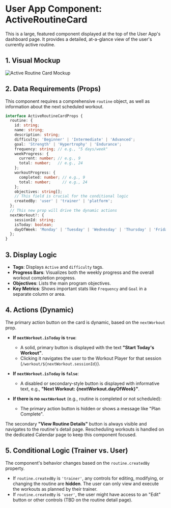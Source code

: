 # User App Component: ActiveRoutineCard

This is a large, featured component displayed at the top of the User App's dashboard page. It provides a detailed, at-a-glance view of the user's currently active routine.

## 1. Visual Mockup

![Active Routine Card Mockup](https://i.imgur.com/your-image-url.png) <!-- Placeholder for a cropped image of the card -->

## 2. Data Requirements (Props)

This component requires a comprehensive `routine` object, as well as information about the next scheduled workout.

```typescript
interface ActiveRoutineCardProps {
  routine: {
    id: string;
    name: string;
    description: string;
    difficulty: 'Beginner' | 'Intermediate' | 'Advanced';
    goal: 'Strength' | 'Hypertrophy' | 'Endurance';
    frequency: string; // e.g., "5 days/week"
    weekProgress: {
      current: number; // e.g., 9
      total: number;   // e.g., 24
    };
    workoutProgress: {
      completed: number; // e.g., 9
      total: number;     // e.g., 24
    };
    objectives: string[];
    // This field is crucial for the conditional logic
    createdBy: 'user' | 'trainer' | 'platform'; 
  };
  // This new prop will drive the dynamic actions
  nextWorkout?: {
    sessionId: string;
    isToday: boolean;
    dayOfWeek: 'Monday' | 'Tuesday' | 'Wednesday' | 'Thursday' | 'Friday' | 'Saturday' | 'Sunday' | 'Tomorrow';
  };
}
```

## 3. Display Logic

-   **Tags**: Displays `Active` and `difficulty` tags.
-   **Progress Bars**: Visualizes both the weekly progress and the overall workout completion progress.
-   **Objectives**: Lists the main program objectives.
-   **Key Metrics**: Shows important stats like `Frequency` and `Goal` in a separate column or area.

## 4. Actions (Dynamic)

The primary action button on the card is dynamic, based on the `nextWorkout` prop.

-   **If `nextWorkout.isToday` is `true`**:
    -   A solid, primary button is displayed with the text **"Start Today's Workout"**.
    -   Clicking it navigates the user to the Workout Player for that session (`/workout/${nextWorkout.sessionId}`).

-   **If `nextWorkout.isToday` is `false`**:
    -   A disabled or secondary-style button is displayed with informative text, e.g., **"Next Workout: {nextWorkout.dayOfWeek}"**.

-   **If there is no `nextWorkout`** (e.g., routine is completed or not scheduled):
    -   The primary action button is hidden or shows a message like "Plan Complete".

The secondary **"View Routine Details"** button is always visible and navigates to the routine's detail page. Rescheduling workouts is handled on the dedicated Calendar page to keep this component focused.

## 5. Conditional Logic (Trainer vs. User)

The component's behavior changes based on the `routine.createdBy` property.

-   If `routine.createdBy` is `'trainer'`, any controls for editing, modifying, or changing the routine are **hidden**. The user can only view and execute the workouts as planned by their trainer.
-   If `routine.createdBy` is `'user'`, the user might have access to an "Edit" button or other controls (TBD on the routine detail page).

